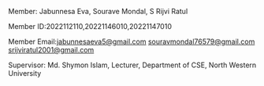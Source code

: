 Member: Jabunnesa Eva, Sourave Mondal, S Rijvi Ratul

Member ID:2022112110,20221146010,20221147010

Member Email:jabunnesaeva5@gmail.com
             souravmondal76579@gmail.com
             srijviratul2001@gmail.com

Supervisor: Md. Shymon Islam, Lecturer, Department of CSE, North Western University
